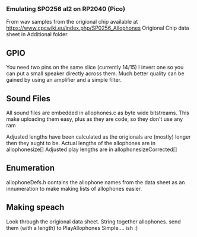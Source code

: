 ### Emulating SPO256 al2 on RP2040 (Pico)
From wav samples from the origional chip available at https://www.cpcwiki.eu/index.php/SP0256_Allophones
Origional Chip data sheet in Additional folder

## GPIO
You need two pins on the same slice (currently 14/15) I invert one so you can put a small speaker directly across them.
Much better quality can be gained by using an amplifier and a simple filter.

## Sound Files
All sound files are embedded in allophones.c as byte wide bitstreams. This make uploading them easy, plus as they are code, so they don't use any ram

Adjusted lengths have been calculated as the origionals are (mostly) longer then they aught to be. 
Actual lengths of the allophones are in allophonesize[]
Adjusted play lengths are in allophonesizeCorrected[]

## Enumeration
allophoneDefs.h contains the allophone names from the data sheet as an innumeration to make making lists of allophones easier. 

## Making speach
Look through the origional data sheet. String together allophones. send them (with a length) to  PlayAllophones Simple.... ish :) 
